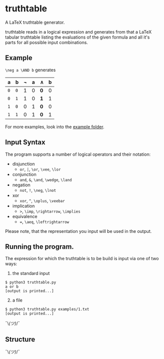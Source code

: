 # truthtable
A LaTeX truthtable generator.

truthtable reads in a logical expression and generates from that a LaTeX tabular truthtable listing the evaluations of the given formula and all it's parts for all possible input combinations.

## Example
`\neg a \AND b` generates

| a | b | &not; | a | &and; | b |
|---|---|-------|---|-------|---|
| `0` | `0` | 1 | 0 | **0** | 0 | 
| `0` | `1` | 1 | 0 | **1** | 1 | 
| `1` | `0` | 0 | 1 | **0** | 0 | 
| `1` | `1` | 0 | 1 | **0** | 1 |

For more examples, look into the [example folder](../master/example).

## Input Syntax
The program supports a number of logical operators and their notation:
- disjunction
  - `or`, `|`, `\or`, `\vee`, `\lor`
- conjunction
  - `and`, `&`, `\and`, `\wedge`, `\land`
- negation
  - `not`, `!`, `\neg`, `\lnot`
- xor
  - `xor`, `^`, `\oplus`, `\veebar`
- implication
  - `>`, `\imp`, `\rightarrow`, `\implies`
- equivalence
  - `=`, `\aeq`, `\leftrightarrow`
  
Please note, that the representation you input will be used in the output.

## Running the program. 

The expression for which the truthtable is to be build is input via one of two ways:
1. the standard input
```
$ python3 truthtable.py
a or b
[output is printed...]
```
2. a file
```
$ python3 truthtable.py examples/1.txt
[output is printed...]
```

¯\\_(ツ)_/¯

## Structure

¯\\_(ツ)_/¯
